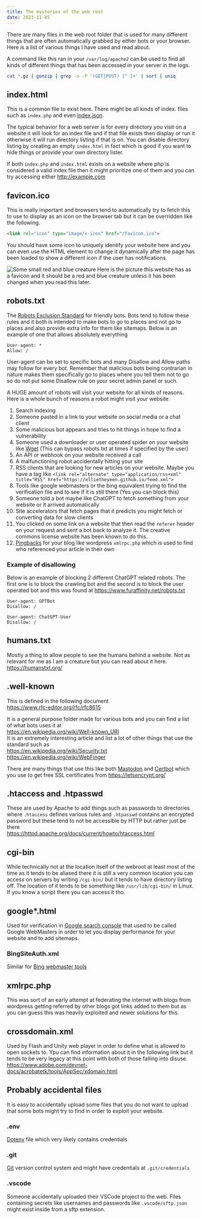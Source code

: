 ```yaml
---
title: The mysteries of the web root
date: 2023-11-05
---
```

There are many files in the web root folder that is used for many different things that are often automatically grabbed by either bots or your browser. Here is a list of various things I have used and read about.

A command like this ran in your `/var/log/apache2` can be used to find all kinds of different things that has been accessed in your server in the logs.
```sh
cat *.gz | gunzip | grep -o -P '(GET|POST) [^ ]+' | sort | uniq
```



## index.html
This is a common file to exist here. There might be all kinds of index. files such as `index.php` and even [index.json](https://github.com/EllieTheYeen/ellietheyeen.github.io/blob/main/.well-known/webfinger/index.json).

The typical behavior for a web server is for every directory you visit on a website it will look for an index file and if that file exists then display or run it otherwise it will run directory listing if that is on. You can disable directory listing by creating an empty `index.html` in fact which is good if you want to hide things or provide your own directory lister.

If both `index.php` and `index.html` exists on a website where php is considered a valid index file then it might prioritize one of them and you can try accessing either http://example.com

## favicon.ico
This is really important and browsers tend to automatically try to fetch this to use to display as an icon on the browser tab but it can be overridden like the following.
```html
<link rel="icon" type="image/x-icon" href="/favicon.ico">
```
You should have some icon to uniquely identify your website here and you can even use the HTML element to change it dynamically after the page has been loaded to show a different icon if the user has notifications.

![Some small red and blue creature](/favicon.ico)
Here is the picture this website has as a favicon and it should be a red and blue creature unless it has been changed when you read this later.

## robots.txt
The [Robots Exclusion Standard](https://en.wikipedia.org/wiki/Robots.txt) for friendly bots. Bots tend to follow these rules and it both is intended to make bots to go to places and not go to places and also provide extra info for them like sitemaps. Below is an example of one that allows absolutely everything  
```robots
User-agent: *
Allow: /
```
User-agent can be set to specific bots and many Disallow and Allow paths may follow for every bot. Remember that malicious bots being contrarian in nature makes them specifically go to places where you tell them not to go so do not put some Disallow rule on your secret admin panel or such.

A HUGE amount of robots will visit your website for all kinds of reasons. Here is a whole bunch of reasons a robot might visit your website
1. Search indexing
2. Someone pasted in a link to your website on social media or a chat client
3. Some malicious bot appears and tries to hit things in hope to find a vulnerability
4. Someone used a downloader or user operated spider on your website like [Wget](https://www.gnu.org/software/wget/) (This can bypass robots.txt at times if specified by the user)
5. An API or webhook on your website received a call
6. A malfunctioning robot accidentally hitting your site
7. RSS clients that are looking for new articles on your website. Maybe you have a tag like `<link rel="alternate" type="application/rss+xml" title="RSS" href="https://ellietheyeen.github.io/feed.xml">`
8. Tools like google webmasters or the bing equivalent trying to find the verification file and to see if it is still there (Yes you can block this)
9. Someone told a bot maybe like ChatGPT to fetch something from your website or it arrived automatically
10. Site accelerators that fetch pages that it predicts you might fetch or converting data for slow clients 
11. You clicked on some link on a website that then read the `referer` header on your request and sent a bot back to analyze it. The creative commons license website has been known to do this.
12. [Pingbacks](https://en.wikipedia.org/wiki/Pingback) for your blog like wordpress `xmlrpc.php` which is used to find who referenced your article in their own


### Example of disallowing
Below is an example of blocking 2 different ChatGPT related robots. The first one is to block the crawling bot and the second is to block the user operated bot and this was found at <https://www.furaffinity.net/robots.txt>
```robots
User-agent: GPTBot
Disallow: /

User-agent: ChatGPT-User
Disallow: /
```

## humans.txt
Mostly a thing to allow people to see the humans behind a website. Not as relevant for me as I am a creature but you can read about it here.  
<https://humanstxt.org/>

## .well-known
This is defined in the following document  
<https://www.rfc-editor.org/rfc/rfc8615>

It is a general purpose folder made for various bots and you can find a list of what bots uses it at  
<https://en.wikipedia.org/wiki/Well-known_URI>  
It is an extremely interesting article and list a lot of other things that use the standard such as  
<https://en.wikipedia.org/wiki/Security.txt>  
<https://en.wikipedia.org/wiki/WebFinger>

There are many things that use this like both [Mastodon](https://docs.joinmastodon.org/spec/webfinger/) and [Certbot](https://certbot.eff.org/) which you use to get free SSL certificates from <https://letsencrypt.org/>

## .htaccess and .htpasswd
These are used by Apache to add things such as passwords to directories where `.htaccess` defines various rules and `.htpasswd` contains an encrypted password but these tend to not be accessible by HTTP but rather just be there  
<https://httpd.apache.org/docs/current/howto/htaccess.html>

## cgi-bin
While technically not at the location itself of the webroot at least most of the time as it tends to be aliased there it is still a very common location you can access on servers by writing `/cgi-bin/` but it tends to have directory listing off. The location of it tends to be something like `/usr/lib/cgi-bin/` in Linux. If you know a script there you can access it tho.

## google*.html
Used for verification in [Google search console](https://search.google.com/search-console/) that used to be called Google WebMasters in order to let you display performance for your website and to add sitemaps.
### BingSiteAuth.xml
Similar for [Bing webmaster tools](https://www.bing.com/webmasters/help/add-and-verify-site-12184f8b)

## xmlrpc.php
This was sort of an early attempt at federating the internet with blogs from wordpress getting referred by other blogs got links added to them but as you can guess this was heavily exploited and newer solutions for this.

## crossdomain.xml
Used by Flash and Unity web player in order to define what is allowed to open sockets to. Ypu can find information about it in the following link but it tends to be very legacy at this point with both of those falling into disuse.  
<https://www.adobe.com/devnet-docs/acrobatetk/tools/AppSec/xdomain.html>

## Probably accidental files
It is easy to accidentally upload some files that you do not want to upload that some bots might try to find in order to exploit your website.

### .env
[Dotenv](https://www.npmjs.com/package/dotenv) file which very likely contains credentials

### .git
[Git](https://git-scm.com/) version control system and might have credentials at `.git/credentials`

### .vscode
Someone accidentally uploaded their VSCode project to the web. Files containing secrets like usernames and passwords like `.vscode/sftp.json` might exist inside from a sftp extension.
